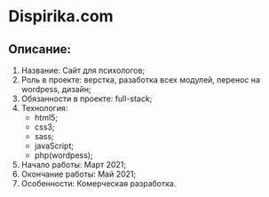 # Dispirika.com

## Описание:
1. Название: Сайт для психологов;
2. Роль в проекте: верстка, разаботка всех модулей, перенос на wordpess, дизайн;
3. Обязанности в проекте: full-stack;
4. Технология:
    - html5;
    - css3;
    - sass;
    - javaScript;
    - php(wordpess);
5. Начало работы: Март 2021;
6. Окончание работы: Май 2021;
7. Особенности: Комерческая разработка.
